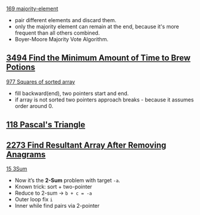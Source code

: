 [169 majority-element](https://leetcode.com/problems/majority-element/)
- pair different elements and discard them.
- only the majority element can remain at the end, because it's more frequent than all others combined.
- Boyer-Moore Majority Vote Algorithm.

[3494 Find the Minimum Amount of Time to Brew Potions](https://leetcode.com/problems/find-the-minimum-amount-of-time-to-brew-potions)
- 

[977 Squares of sorted array](https://leetcode.com/problems/squares-of-a-sorted-array/description/)
- fill backward(end), two pointers start and end.
- if array is not sorted two pointers approach breaks - because it assumes order around 0.

[118 Pascal's Triangle](https://leetcode.com/problems/pascals-triangle/)
- 

[2273 Find Resultant Array After Removing Anagrams](https://leetcode.com/problems/find-resultant-array-after-removing-anagrams)
- 

[15 3Sum](https://leetcode.com/problems/3sum/)
- Now it’s the **2-Sum** problem with target `-a`.  
- Known trick: sort + two-pointer
- Reduce to 2-sum -> `b + c = -a`
- Outer loop fix `i`  
- Inner while find pairs via 2-pointer